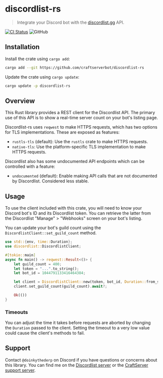 # discordlist-rs

> Integrate your Discord bot with the [discordlist.gg](1) API.

[![CI Status](https://github.com/doinkythederp/discordlist-rs/actions/workflows/build.yml/badge.svg)](https://github.com/doinkythederp/discordlist-rs/actions/workflows/build.yml) ![GitHub](https://img.shields.io/github/license/craftserverbot/discordlist-rs)

## Installation

Install the crate using `cargo add`:

```sh
cargo add --git https://github.com/craftserverbot/discordlist-rs
```

Update the crate using `cargo update`:

```sh
cargo update -p discordlist-rs
```

## Overview

This Rust library provides a REST client for the Discordlist API. The primary use of this API is to show a real-time server count on your bot's listing page.

Discordlist-rs uses `reqwest` to make HTTPS requests, which has two options for TLS implementations. These are exposed as features:

- `rustls-tls` (default): Use the `rustls` crate to make HTTPS requests.
- `native-tls`: Use the platform-specific TLS implementation to make HTTPS requests.

Discordlist also has some undocumented API endpoints which can be controlled with a feature:

- `undocumented` (default): Enable making API calls that are not documented by Discordlist. Considered less stable.

## Usage

To use the client included with this crate, you will need to know your Discord bot's ID and its Discordlist token. You can retrieve the latter from the Discordlist "Manage" > "Webhooks" screen on your bot's listing.

You can update your bot's guild count using the `DiscordlistClient::set_guild_count` method.

```rs
use std::{env, time::Duration};
use discordlist::DiscordlistClient;

#[tokio::main]
async fn main() -> reqwest::Result<()> {
    let guild_count = 400;
    let token = "...".to_string();
    let bot_id = 1044791133416464384;

    let client = DiscordlistClient::new(token, bot_id, Duration::from_secs(5)).unwrap();
    client.set_guild_count(guild_count).await?;

    Ok(())
}
```

### Timeouts

You can adjust the time it takes before requests are aborted by changing the `Duration` passed to the client. Setting the timeout to a very low value could cause the client's methods to fail.

## Support

Contact `@doinkythederp` on Discord if you have questions or concerns about this library. You can find me on the [Discordlist server](https://discord.com/invite/XbuJ6VH) or the [CraftServer support server](https://craftserver.net).
